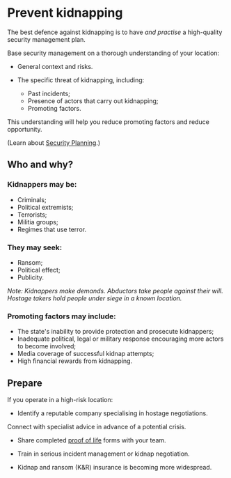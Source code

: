 [Title]: # (Why do kidnappings occur?)
[Order]: # (7)

# Prevent kidnapping

The best defence against kidnapping is to have *and practise* a high-quality security management plan. 

Base security management on a thorough understanding of your location:

* General context and risks. 

* The specific threat of kidnapping, including:
	*	Past incidents;
    *	Presence of actors that carry out kidnapping;
    *	Promoting factors.

This understanding will help you reduce promoting factors and reduce opportunity. 

(Learn about [Security Planning](umbrella://lesson/security-planning).)

## Who and why? 

### Kidnappers may be:

*   Criminals;
*   Political extremists;
*   Terrorists;
*   Militia groups;
*   Regimes that use terror.

### They may seek:

*   Ransom;
*   Political effect;
*   Publicity.

*Note: Kidnappers make demands. Abductors take people against their will. Hostage takers hold people under siege in a known location.*   

### Promoting factors may include:

*   The state's inability to provide protection and prosecute kidnappers;
*   Inadequate political, legal or military response encouraging more actors to become involved;
*   Media coverage of successful kidnap attempts;
*   High financial rewards from kidnapping.

## Prepare

If you operate in a high-risk location: 

*	Identify a reputable company specialising in hostage negotiations.

Connect with specialist advice in advance of a potential crisis.

*	Share completed [proof of life](umbrella://forms/proof-life-form) forms with your team.

*	Train in serious incident management or kidnap negotiation.

*	Kidnap and ransom (K&R) insurance is becoming more widespread. 

